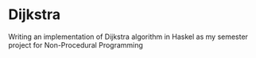# Dijkstra
Writing an implementation of Dijkstra algorithm in Haskel as my semester project for Non-Procedural Programming 
